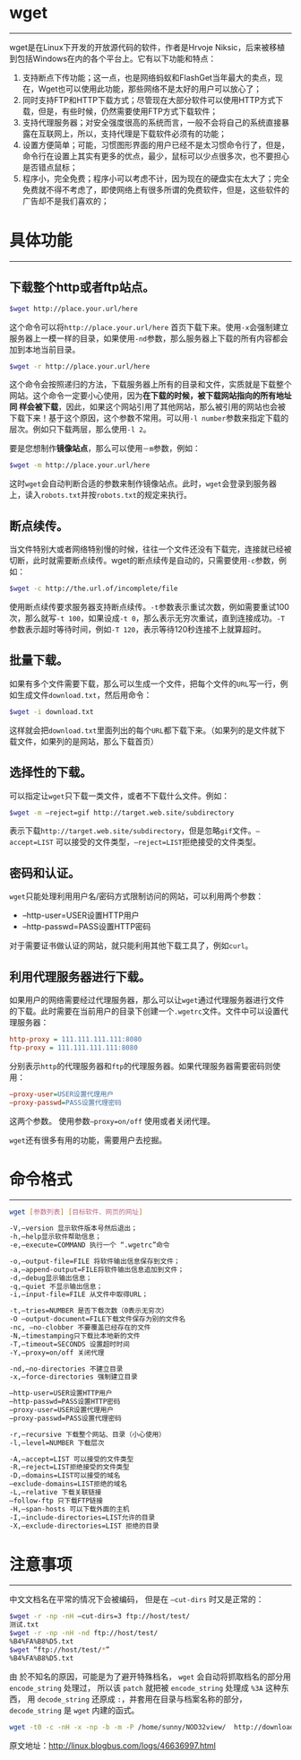 # wget
***
wget是在Linux下开发的开放源代码的软件，作者是Hrvoje Niksic，后来被移植到包括Windows在内的各个平台上。它有以下功能和特点：
1. 支持断点下传功能；这一点，也是网络蚂蚁和FlashGet当年最大的卖点，现在，Wget也可以使用此功能，那些网络不是太好的用户可以放心了；
2. 同时支持FTP和HTTP下载方式；尽管现在大部分软件可以使用HTTP方式下载，但是，有些时候，仍然需要使用FTP方式下载软件；
3. 支持代理服务器；对安全强度很高的系统而言，一般不会将自己的系统直接暴露在互联网上，所以，支持代理是下载软件必须有的功能；
4. 设置方便简单；可能，习惯图形界面的用户已经不是太习惯命令行了，但是，命令行在设置上其实有更多的优点，最少，鼠标可以少点很多次，也不要担心是否错点鼠标；
5. 程序小，完全免费；程序小可以考虑不计，因为现在的硬盘实在太大了；完全免费就不得不考虑了，即使网络上有很多所谓的免费软件，但是，这些软件的广告却不是我们喜欢的；

# 具体功能
***
## 下载整个http或者ftp站点。
``` bash
$wget http://place.your.url/here
```
这个命令可以将`http://place.your.url/here` 首页下载下来。使用`-x`会强制建立服务器上一模一样的目录，如果使用`-nd`参数，那么服务器上下载的所有内容都会加到本地当前目录。
``` bash
$wget -r http://place.your.url/here
```
这个命令会按照递归的方法，下载服务器上所有的目录和文件，实质就是下载整个网站。这个命令一定要小心使用，因为**在下载的时候，被下载网站指向的所有地址同 样会被下载**，因此，如果这个网站引用了其他网站，那么被引用的网站也会被下载下来！基于这个原因，这个参数不常用。可以用`-l number`参数来指定下载的层次。例如只下载两层，那么使用`-l 2`。

要是您想制作**镜像站点**，那么可以使用`－m`参数，例如：
``` bash
$wget -m http://place.your.url/here
```
这时`wget`会自动判断合适的参数来制作镜像站点。此时，`wget`会登录到服务器上，读入`robots.txt`并按`robots.txt`的规定来执行。

## 断点续传。
当文件特别大或者网络特别慢的时候，往往一个文件还没有下载完，连接就已经被切断，此时就需要断点续传。wget的断点续传是自动的，只需要使用`-c`参数，例如：
``` bash
$wget -c http://the.url.of/incomplete/file
```
使用断点续传要求服务器支持断点续传。`-t`参数表示重试次数，例如需要重试100次，那么就写`-t 100`，如果设成`-t 0`，那么表示无穷次重试，直到连接成功。`-T`参数表示超时等待时间，例如`-T 120`，表示等待120秒连接不上就算超时。

## 批量下载。
如果有多个文件需要下载，那么可以生成一个文件，把每个文件的`URL`写一行，例如生成文件`download.txt`，然后用命令：
``` bash
$wget -i download.txt
```
这样就会把`download.txt`里面列出的每个`URL`都下载下来。（如果列的是文件就下载文件，如果列的是网站，那么下载首页）

## 选择性的下载。
可以指定让`wget`只下载一类文件，或者不下载什么文件。例如：
``` bash
$wget -m –reject=gif http://target.web.site/subdirectory
```
表示下载`http://target.web.site/subdirectory`，但是忽略`gif`文件。`–accept=LIST` 可以接受的文件类型，`–reject=LIST`拒绝接受的文件类型。

## 密码和认证。
`wget`只能处理利用用户名/密码方式限制访问的网站，可以利用两个参数：
* –http-user=USER设置HTTP用户
* –http-passwd=PASS设置HTTP密码

对于需要证书做认证的网站，就只能利用其他下载工具了，例如`curl`。

## 利用代理服务器进行下载。
如果用户的网络需要经过代理服务器，那么可以让`wget`通过代理服务器进行文件的下载。此时需要在当前用户的目录下创建一个`.wgetrc`文件。文件中可以设置代理服务器：
```ini
http-proxy = 111.111.111.111:8080
ftp-proxy = 111.111.111.111:8080
```
分别表示`http`的代理服务器和`ftp`的代理服务器。如果代理服务器需要密码则使用：
```ini
–proxy-user=USER设置代理用户
–proxy-passwd=PASS设置代理密码
```
这两个参数。
使用参数`–proxy=on/off` 使用或者关闭代理。

`wget`还有很多有用的功能，需要用户去挖掘。

# 命令格式
***
``` bash
wget [参数列表] [目标软件、网页的网址]

-V,–version 显示软件版本号然后退出；
-h,–help显示软件帮助信息；
-e,–execute=COMMAND 执行一个 “.wgetrc”命令

-o,–output-file=FILE 将软件输出信息保存到文件；
-a,–append-output=FILE将软件输出信息追加到文件；
-d,–debug显示输出信息；
-q,–quiet 不显示输出信息；
-i,–input-file=FILE 从文件中取得URL；

-t,–tries=NUMBER 是否下载次数（0表示无穷次）
-O –output-document=FILE下载文件保存为别的文件名
-nc, –no-clobber 不要覆盖已经存在的文件
-N,–timestamping只下载比本地新的文件
-T,–timeout=SECONDS 设置超时时间
-Y,–proxy=on/off 关闭代理

-nd,–no-directories 不建立目录
-x,–force-directories 强制建立目录

–http-user=USER设置HTTP用户
–http-passwd=PASS设置HTTP密码
–proxy-user=USER设置代理用户
–proxy-passwd=PASS设置代理密码

-r,–recursive 下载整个网站、目录（小心使用）
-l,–level=NUMBER 下载层次

-A,–accept=LIST 可以接受的文件类型
-R,–reject=LIST拒绝接受的文件类型
-D,–domains=LIST可以接受的域名
–exclude-domains=LIST拒绝的域名
-L,–relative 下载关联链接
–follow-ftp 只下载FTP链接
-H,–span-hosts 可以下载外面的主机
-I,–include-directories=LIST允许的目录
-X,–exclude-directories=LIST 拒绝的目录
```

# 注意事项
***
中文文档名在平常的情况下会被编码， 但是在 `–cut-dirs` 时又是正常的：
```bash
$wget -r -np -nH –cut-dirs=3 ftp://host/test/
测试.txt
$wget -r -np -nH -nd ftp://host/test/
%B4%FA%B8%D5.txt
$wget “ftp://host/test/*”
%B4%FA%B8%D5.txt
```
由 於不知名的原因，可能是为了避开特殊档名， `wget` 会自动将抓取档名的部分用 `encode_string` 处理过， 所以该 `patch` 就把被 `encode_string` 处理成 `%3A` 这种东西， 用 `decode_string` 还原成 `:`，并套用在目录与档案名称的部分，`decode_string` 是 `wget` 内建的函式。
```bash
wget -t0 -c -nH -x -np -b -m -P /home/sunny/NOD32view/  http://downloads1.kaspersky-labs.com/bases/ -o wget.log
```
原文地址：http://linux.blogbus.com/logs/46636997.html
